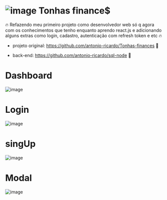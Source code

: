 # ![image](https://user-images.githubusercontent.com/78707874/208993952-94354e60-554c-4def-9c05-d140f8c552f7.png) Tonhas finance$


🔥 Refazendo meu primeiro projeto como desenvolvedor web só q agora com os conhecimentos que tenho enquanto aprendo react.js e adicionando alguns extras como login, cadastro, autenticação com refresh token e etc 🔥


- projeto original: https://github.com/antonio-ricardo/Tonhas-finances 🚀

- back-end: https://github.com/antonio-ricardo/sql-node 🚀


# Dashboard

![image](https://user-images.githubusercontent.com/78707874/209391215-530390bb-e2d6-4445-8036-7eec493c63a4.png)

# Login

![image](https://user-images.githubusercontent.com/78707874/209391267-52e49277-66f6-4e8a-a332-b19b2b911ec9.png)

# singUp

![image](https://user-images.githubusercontent.com/78707874/209391690-435195a3-82bd-4ea0-89dc-90c26745a2bf.png)

# Modal

![image](https://user-images.githubusercontent.com/78707874/209391522-b0820468-47fc-4aec-ac45-b2ab6283c02a.png)
